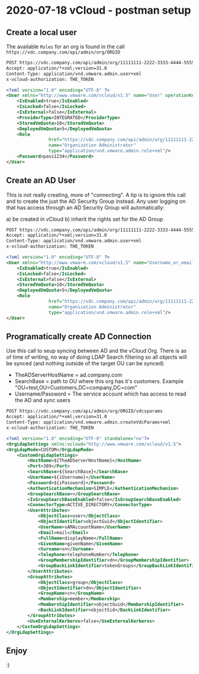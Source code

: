 # 2020-07-18 vCloud - postman setup

## Create a local user

The available ```Roles``` for an org is found in the call ```https://vdc.company.com/api/admin/org/ORGID```

```xml
POST https://vdc.company.com/api/admin/org/11111111-2222-3333-4444-555555555555/users
Accept: application/*+xml;version=31.0
Content-Type: application/vnd.vmware.admin.user+xml
x-vcloud-authorization: THE_TOKEN

<?xml version="1.0" encoding="UTF-8" ?>
<User xmlns="http://www.vmware.com/vcloud/v1.5" name="User" operationKey="operationKey">
	<IsEnabled>true</IsEnabled>
	<IsLocked>false</IsLocked>
	<IsExternal>false</IsExternal>
	<ProviderType>INTEGRATED</ProviderType>
	<StoredVmQuota>10</StoredVmQuota>
	<DeployedVmQuota>5</DeployedVmQuota>
	<Role
                href="https://vdc.company.com/api/admin/org/11111111-2222-3333-4444-555555555555/role/61616161-1212-1212-9999-0a0a0a0a0a0a"
                name="Organization Administrator"
                type="application/vnd.vmware.admin.role+xml"/>
	<Password>pass1234</Password>
</User>

```

## Create an AD User

This is not really creating, more of "connecting". A tip is to ignore this call and to create the just the AD Security Group instead. Any user logging on that has access through an AD Security Group will automatically:

a) be created in vCloud
b) inherit the rights set for the AD Group

```xml
POST https://vdc.company.com/api/admin/org/11111111-2222-3333-4444-555555555555/users
Accept: application/*+xml;version=31.0
Content-Type: application/vnd.vmware.admin.user+xml
x-vcloud-authorization: THE_TOKEN

<?xml version="1.0" encoding="UTF-8" ?>
<User xmlns="http://www.vmware.com/vcloud/v1.5" name="Username_or_email" operationKey="operationKey">
	<IsEnabled>true</IsEnabled>
	<IsLocked>false</IsLocked>
	<IsExternal>false</IsExternal>
	<StoredVmQuota>10</StoredVmQuota>
	<DeployedVmQuota>5</DeployedVmQuota>
	<Role
                href="https://vdc.company.com/api/admin/org/11111111-2222-3333-4444-555555555555/role/61616161-1212-1212-9999-0a0a0a0a0a0a"
                name="Organization Administrator"
                type="application/vnd.vmware.admin.role+xml"/>
</User>

```

## Programatically create AD Connection

Use this call to seup syncing between AD and the vCloud Org. There is as of time of writing, no way of doing LDAP Search filtering so all objects will be synced (and nothing outside of the target OU can be synced)

* TheADServerHostName = ad.company.com
* SearchBase = path to OU where this org has it's customers. Example "OU=test,OU=Customers,DC=company,DC=com"
* Username/Password = The service account which has access to read the AD and sync users

```xml
POST https://vdc.company.com/api/admin/org/ORGID/vdcsparams
Accept: application/*+xml;version=31.0
Content-Type: application/vnd.vmware.admin.createVdcParams+xml
x-vcloud-authorization: THE_TOKEN

<?xml version="1.0" encoding="UTF-8" standalone="no"?>
<OrgLdapSettings xmlns:vcloud="http://www.vmware.com/vcloud/v1.5">
<OrgLdapMode>CUSTOM</OrgLdapMode>
	<CustomOrgLdapSettings>
		<HostName>${TheADServerHostName}</HostName>
		<Port>389</Port>
		<SearchBase>${SearchBase}</SearchBase>
		<UserName>${iUsername}</UserName>
		<Password>${iPassword}</Password>
		<AuthenticationMechanism>SIMPLE</AuthenticationMechanism>
		<GroupSearchBase></GroupSearchBase>
		<IsGroupSearchBaseEnabled>false</IsGroupSearchBaseEnabled>
		<ConnectorType>ACTIVE_DIRECTORY</ConnectorType>
		<UserAttributes>
			<ObjectClass>user</ObjectClass>
			<ObjectIdentifier>objectGuid</ObjectIdentifier>
			<UserName>sAMAccountName</UserName>
			<Email>mail</Email>
			<FullName>displayName</FullName>
			<GivenName>givenName</GivenName>
			<Surname>sn</Surname>
			<Telephone>telephoneNumber</Telephone>
			<GroupMembershipIdentifier>dn</GroupMembershipIdentifier>
			<GroupBackLinkIdentifier>tokenGroups</GroupBackLinkIdentifier>
		</UserAttributes>
		<GroupAttributes>
			<ObjectClass>group</ObjectClass>
			<ObjectIdentifier>dn</ObjectIdentifier>
			<GroupName>cn</GroupName>
			<Membership>member</Membership>
			<MembershipIdentifier>objectGuid</MembershipIdentifier>
			<BackLinkIdentifier>objectSid</BackLinkIdentifier>
		</GroupAttributes>
		<UseExternalKerberos>false</UseExternalKerberos>
	</CustomOrgLdapSettings>
</OrgLdapSettings>
```

## Enjoy

:)
